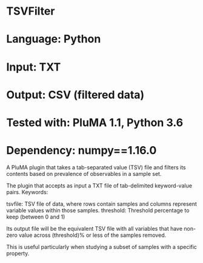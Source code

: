 # TSVFilter
# Language: Python
# Input: TXT
# Output: CSV (filtered data)
# Tested with: PluMA 1.1, Python 3.6
# Dependency: numpy==1.16.0

A PluMA plugin that takes a tab-separated value (TSV) file and filters
its contents based on prevalence of observables in a sample set.

The plugin that accepts as input a TXT file of tab-delimited 
keyword-value pairs.  Keywords:

tsvfile: TSV file of data, where
rows contain samples and columns represent variable values within
those samples.
threshold: Threshold percentage to keep (between 0 and 1)

Its output file will be the equivalent TSV file with all variables
that have non-zero value across (threshold)% or less of the samples removed.

This is useful particularly when studying a subset of samples with
a specific property.
